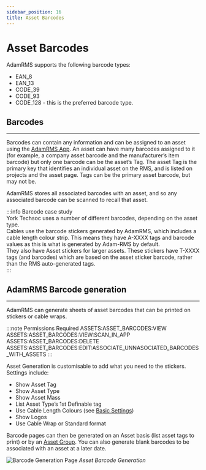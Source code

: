 ```yaml
---
sidebar_position: 16
title: Asset Barcodes
---
```


# Asset Barcodes
AdamRMS supports the following barcode types:
- EAN_8
- EAN_13
- CODE_39
- CODE_93
- CODE_128 - this is the preferred barcode type.

## Barcodes
---
Barcodes can contain any information and can be assigned to an asset using the [AdamRMS App](./../app/adam-rms-app).
An asset can have many barcodes assigned to it (for example, a company asset barcode and the manufacturer’s item barcode) but only one barcode can be the asset’s Tag. The asset Tag is the primary key that identifies an individual asset on the RMS, and is listed on projects and the asset page. Tags can be the primary asset barcode, but may not be.

AdamRMS stores all associated barcodes with an asset, and so any associated barcode can be scanned to recall that asset.

:::info Barcode case study  
York Techsoc uses a number of different barcodes, depending on the asset type.  
Cables use the barcode stickers generated by AdamRMS, which includes a cable length colour strip. This means they have A-XXXX tags and barcode values as this is what is generated by Adam-RMS by default.  
They also have Asset stickers for larger assets. These stickers have T-XXXX tags (and barcodes) which are based on the asset sticker barcode, rather than the RMS auto-generated tags.  
:::

## AdamRMS Barcode generation
---
AdamRMS can generate sheets of asset barcodes that can be printed on stickers or cable wraps.

:::note Permissions Required
ASSETS:ASSET_BARCODES:VIEW
ASSETS:ASSET_BARCODES:VIEW:SCAN_IN_APP
ASSETS:ASSET_BARCODES:DELETE
ASSETS:ASSET_BARCODES:EDIT:ASSOCIATE_UNNASOCIATED_BARCODES_WITH_ASSETS
:::

Asset Generation is customisable to add what you need to the stickers. Settings include:  
- Show Asset Tag
- Show Asset Type
- Show Asset Mass
- List Asset Type’s 1st Definable tag
- Use Cable Length Colours (see [Basic Settings](./../business/business-settings#basic-settings))
- Show Logos
- Use Cable Wrap or Standard format

Barcode pages can then be generated on an Asset basis (list asset tags to print) or by an [Asset Group](./asset-groups). You can also generate blank barcodes to be associated with an asset at a later date.

![Barcode Generation Page](/img/tutorial/assets/assets-barcodes.png "Create asset barcode sticker sheets")
*Asset Barcode Generation*